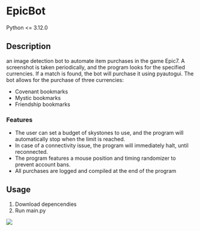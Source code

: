 # EpicBot
Python <= 3.12.0  
## Description  
an image detection bot to automate item purchases in the game Epic7. A screenshot is
taken periodically, and the program looks for the specified currencies. If a match is found, the bot will purchase it using
pyautogui.
The bot allows for the purchase of three currencies:
- Covenant bookmarks
- Mystic bookmarks
- Friendship bookmarks  
### Features
- The user can set a budget of skystones to use, and the program will automatically stop when the limit is reached. 
- In case of a connectivity issue, the program will immediately halt, until reconnected.  
- The program features a mouse position and timing randomizer to prevent account bans.
- All purchases are logged and compiled at the end of the program 
## Usage
1. Download depencendies
2. Run main.py  
  
![](https://github.com/Chrisyk/EpicBot/blob/main/Demo.gif)
